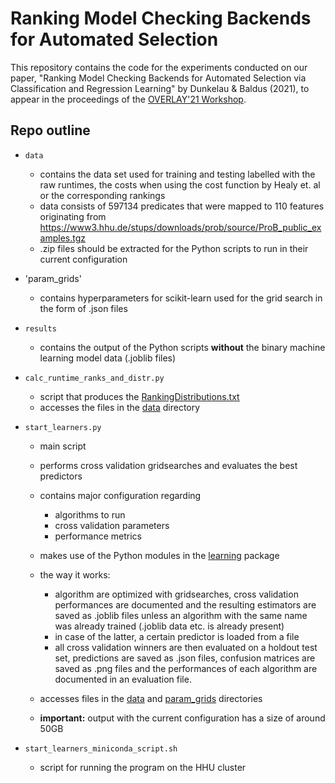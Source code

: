 # Ranking Model Checking Backends for Automated Selection

This repository contains the code for the experiments conducted on our paper,
"Ranking Model Checking Backends for Automated Selection via Classification and Regression Learning" by Dunkelau & Baldus (2021),
to appear in the proceedings of the [OVERLAY'21 Workshop](https://overlay.uniud.it/workshop/2021/).

## Repo outline

- `data`
  - contains the data set used for training and testing labelled with the raw runtimes, the costs when using the cost function by Healy et. al or the corresponding rankings
  - data consists of 597134 predicates that were mapped to 110 features originating from <https://www3.hhu.de/stups/downloads/prob/source/ProB_public_examples.tgz>
  - .zip files should be extracted for the Python scripts to run in their current configuration
- 'param_grids'
  - contains hyperparameters for scikit-learn used for the grid search in the form of .json files

- `results`
  - contains the output of the Python scripts **without** the binary machine learning model data (.joblib files)

- `calc_runtime_ranks_and_distr.py`
  - script that produces the [RankingDistributions.txt](results/RankingDistributions.txt)
  - accesses the files in the [data](data) directory
- `start_learners.py`
  - main script
  - performs cross validation gridsearches and evaluates the best predictors
  - contains major configuration regarding
    - algorithms to run
    - cross validation parameters
    - performance metrics
  - makes use of the Python modules in the [learning](learning) package
  - the way it works:
    - algorithm are optimized with gridsearches, cross validation performances are documented and the resulting estimators are saved as .joblib files unless an algorithm with the same name was already trained (.joblib data etc. is already present)
    - in case of the latter, a certain predictor is loaded from a file
    - all cross validation winners are then evaluated on a holdout test set, predictions are saved as .json files, confusion matrices are saved as .png files and the performances of each algorithm are documented in an evaluation file.

  - accesses files in the [data](data) and [param_grids](data) directories
  - **important:** output with the current configuration has a size of around 50GB
- `start_learners_miniconda_script.sh`
  - script for running the program on the HHU cluster
